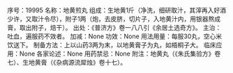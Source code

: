 序号：19995
名称：地黄煎丸
组成：生地黄1斤（净洗，细研取汁，其滓再入好酒少许，又取汁令尽），附子1两（炮，去皮脐，切片子，入地黄汁内，用银器熬成膏，取出附子，焙干）。
出处：《普济方》卷一八八引《余居土选奇方》。
主治：吐血，遍服药不效者。
加减：None
功效：None
用法用量：每服30丸，空心米饮送下。
制备方法：上以山药3两为末，以地黄膏子为丸，如梧桐子大。
临床应用：None
各家论述：None
用药禁忌：None
附注：地黄丸（《朱氏集验方》卷七）、生地黄膏（《杂病源流犀烛》卷十七）。
